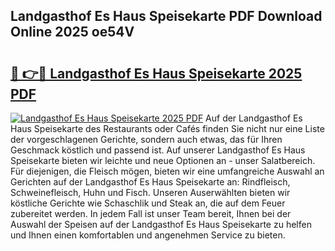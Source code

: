 ## Landgasthof Es Haus Speisekarte PDF Download Online 2025 oe54V

# <h2><a href="http://gcbqsy.nevu.top/?p=Landgasthof+Es+Haus+Speisekarte">🔗 👉🔴 Landgasthof Es Haus Speisekarte 2025 PDF</a></h2>

[![Landgasthof Es Haus Speisekarte 2025 PDF](https://i.imgur.com/dBaPXMq.png)](http://gcbqsy.nevu.top/?p=Landgasthof+Es+Haus+Speisekarte)
Auf der Landgasthof Es Haus Speisekarte des Restaurants oder Cafés finden Sie nicht nur eine Liste der vorgeschlagenen Gerichte, sondern auch etwas, das für Ihren Geschmack köstlich und passend ist. Auf unserer Landgasthof Es Haus Speisekarte bieten wir leichte und neue Optionen an - unser Salatbereich. Für diejenigen, die Fleisch mögen, bieten wir eine umfangreiche Auswahl an Gerichten auf der Landgasthof Es Haus Speisekarte an: Rindfleisch, Schweinefleisch, Huhn und Fisch. Unseren Auserwählten bieten wir köstliche Gerichte wie Schaschlik und Steak an, die auf dem Feuer zubereitet werden. In jedem Fall ist unser Team bereit, Ihnen bei der Auswahl der Speisen auf der Landgasthof Es Haus Speisekarte zu helfen und Ihnen einen komfortablen und angenehmen Service zu bieten.
